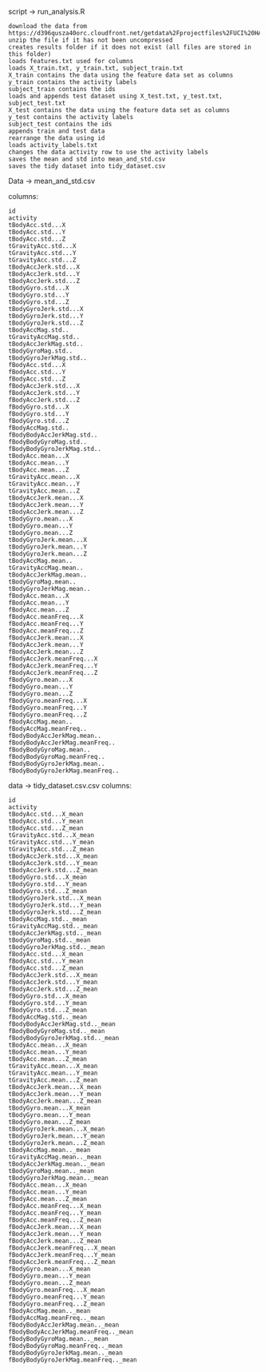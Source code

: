 
script -> run_analysis.R

    download the data from https://d396qusza40orc.cloudfront.net/getdata%2Fprojectfiles%2FUCI%20HAR%20Dataset.zip
    unzip the file if it has not been uncompressed
    creates results folder if it does not exist (all files are stored in this folder)
    loads features.txt used for columns
    loads X_train.txt, y_train.txt, subject_train.txt
    X_train contains the data using the feature data set as columns
    y_train contains the activity labels
    subject_train contains the ids
    loads and appends test dataset using X_test.txt, y_test.txt, subject_test.txt
    X_test contains the data using the feature data set as columns
    y_test contains the activity labels
    subject_test contains the ids
    appends train and test data
    rearrange the data using id
    loads activity_labels.txt
    changes the data activity row to use the activity labels
    saves the mean and std into mean_and_std.csv
    saves the tidy dataset into tidy_dataset.csv

Data -> mean_and_std.csv

columns:

    id
    activity
    tBodyAcc.std...X
    tBodyAcc.std...Y
    tBodyAcc.std...Z
    tGravityAcc.std...X
    tGravityAcc.std...Y
    tGravityAcc.std...Z
    tBodyAccJerk.std...X
    tBodyAccJerk.std...Y
    tBodyAccJerk.std...Z
    tBodyGyro.std...X
    tBodyGyro.std...Y
    tBodyGyro.std...Z
    tBodyGyroJerk.std...X
    tBodyGyroJerk.std...Y
    tBodyGyroJerk.std...Z
    tBodyAccMag.std..
    tGravityAccMag.std..
    tBodyAccJerkMag.std..
    tBodyGyroMag.std..
    tBodyGyroJerkMag.std..
    fBodyAcc.std...X
    fBodyAcc.std...Y
    fBodyAcc.std...Z
    fBodyAccJerk.std...X
    fBodyAccJerk.std...Y
    fBodyAccJerk.std...Z
    fBodyGyro.std...X
    fBodyGyro.std...Y
    fBodyGyro.std...Z
    fBodyAccMag.std..
    fBodyBodyAccJerkMag.std..
    fBodyBodyGyroMag.std..
    fBodyBodyGyroJerkMag.std..
    tBodyAcc.mean...X
    tBodyAcc.mean...Y
    tBodyAcc.mean...Z
    tGravityAcc.mean...X
    tGravityAcc.mean...Y
    tGravityAcc.mean...Z
    tBodyAccJerk.mean...X
    tBodyAccJerk.mean...Y
    tBodyAccJerk.mean...Z
    tBodyGyro.mean...X
    tBodyGyro.mean...Y
    tBodyGyro.mean...Z
    tBodyGyroJerk.mean...X
    tBodyGyroJerk.mean...Y
    tBodyGyroJerk.mean...Z
    tBodyAccMag.mean..
    tGravityAccMag.mean..
    tBodyAccJerkMag.mean..
    tBodyGyroMag.mean..
    tBodyGyroJerkMag.mean..
    fBodyAcc.mean...X
    fBodyAcc.mean...Y
    fBodyAcc.mean...Z
    fBodyAcc.meanFreq...X
    fBodyAcc.meanFreq...Y
    fBodyAcc.meanFreq...Z
    fBodyAccJerk.mean...X
    fBodyAccJerk.mean...Y
    fBodyAccJerk.mean...Z
    fBodyAccJerk.meanFreq...X
    fBodyAccJerk.meanFreq...Y
    fBodyAccJerk.meanFreq...Z
    fBodyGyro.mean...X
    fBodyGyro.mean...Y
    fBodyGyro.mean...Z
    fBodyGyro.meanFreq...X
    fBodyGyro.meanFreq...Y
    fBodyGyro.meanFreq...Z
    fBodyAccMag.mean..
    fBodyAccMag.meanFreq..
    fBodyBodyAccJerkMag.mean..
    fBodyBodyAccJerkMag.meanFreq..
    fBodyBodyGyroMag.mean..
    fBodyBodyGyroMag.meanFreq..
    fBodyBodyGyroJerkMag.mean..
    fBodyBodyGyroJerkMag.meanFreq..

data -> tidy_dataset.csv.csv
columns:

    id
    activity
    tBodyAcc.std...X_mean
    tBodyAcc.std...Y_mean
    tBodyAcc.std...Z_mean
    tGravityAcc.std...X_mean
    tGravityAcc.std...Y_mean
    tGravityAcc.std...Z_mean
    tBodyAccJerk.std...X_mean
    tBodyAccJerk.std...Y_mean
    tBodyAccJerk.std...Z_mean
    tBodyGyro.std...X_mean
    tBodyGyro.std...Y_mean
    tBodyGyro.std...Z_mean
    tBodyGyroJerk.std...X_mean
    tBodyGyroJerk.std...Y_mean
    tBodyGyroJerk.std...Z_mean
    tBodyAccMag.std.._mean
    tGravityAccMag.std.._mean
    tBodyAccJerkMag.std.._mean
    tBodyGyroMag.std.._mean
    tBodyGyroJerkMag.std.._mean
    fBodyAcc.std...X_mean
    fBodyAcc.std...Y_mean
    fBodyAcc.std...Z_mean
    fBodyAccJerk.std...X_mean
    fBodyAccJerk.std...Y_mean
    fBodyAccJerk.std...Z_mean
    fBodyGyro.std...X_mean
    fBodyGyro.std...Y_mean
    fBodyGyro.std...Z_mean
    fBodyAccMag.std.._mean
    fBodyBodyAccJerkMag.std.._mean
    fBodyBodyGyroMag.std.._mean
    fBodyBodyGyroJerkMag.std.._mean
    tBodyAcc.mean...X_mean
    tBodyAcc.mean...Y_mean
    tBodyAcc.mean...Z_mean
    tGravityAcc.mean...X_mean
    tGravityAcc.mean...Y_mean
    tGravityAcc.mean...Z_mean
    tBodyAccJerk.mean...X_mean
    tBodyAccJerk.mean...Y_mean
    tBodyAccJerk.mean...Z_mean
    tBodyGyro.mean...X_mean
    tBodyGyro.mean...Y_mean
    tBodyGyro.mean...Z_mean
    tBodyGyroJerk.mean...X_mean
    tBodyGyroJerk.mean...Y_mean
    tBodyGyroJerk.mean...Z_mean
    tBodyAccMag.mean.._mean
    tGravityAccMag.mean.._mean
    tBodyAccJerkMag.mean.._mean
    tBodyGyroMag.mean.._mean
    tBodyGyroJerkMag.mean.._mean
    fBodyAcc.mean...X_mean
    fBodyAcc.mean...Y_mean
    fBodyAcc.mean...Z_mean
    fBodyAcc.meanFreq...X_mean
    fBodyAcc.meanFreq...Y_mean
    fBodyAcc.meanFreq...Z_mean
    fBodyAccJerk.mean...X_mean
    fBodyAccJerk.mean...Y_mean
    fBodyAccJerk.mean...Z_mean
    fBodyAccJerk.meanFreq...X_mean
    fBodyAccJerk.meanFreq...Y_mean
    fBodyAccJerk.meanFreq...Z_mean
    fBodyGyro.mean...X_mean
    fBodyGyro.mean...Y_mean
    fBodyGyro.mean...Z_mean
    fBodyGyro.meanFreq...X_mean
    fBodyGyro.meanFreq...Y_mean
    fBodyGyro.meanFreq...Z_mean
    fBodyAccMag.mean.._mean
    fBodyAccMag.meanFreq.._mean
    fBodyBodyAccJerkMag.mean.._mean
    fBodyBodyAccJerkMag.meanFreq.._mean
    fBodyBodyGyroMag.mean.._mean
    fBodyBodyGyroMag.meanFreq.._mean
    fBodyBodyGyroJerkMag.mean.._mean
    fBodyBodyGyroJerkMag.meanFreq.._mean
